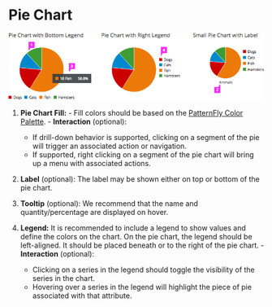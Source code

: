 # Pie Chart

![#callout-1](img/pie-chart-callout.png)

  1. **Pie Chart Fill:**
    - Fill colors should be based on the [PatternFly Color Palette](https://www.patternfly.org/styles/color-palette/).
    - **Interaction** (optional):  
      -  If drill-down behavior is supported, clicking on a segment of the pie will trigger an associated action or navigation.
      - If supported, right clicking on a segment of the pie chart will bring up a menu with associated actions.

  1. **Label** (optional): The label may be shown either on top or bottom of the pie chart.

  1. **Tooltip** (optional): We recommend that the name and quantity/percentage are displayed on hover.

  1. **Legend:** It is recommended to include a legend to show values and define the colors on the chart. On the pie chart, the legend should be left-aligned. It should be placed beneath or to the right of the pie chart.
    - **Interaction** (optional):
      - Clicking on a series in the legend should toggle the visibility of the series in the chart.
      - Hovering over a series in the legend will highlight the piece of pie associated with that attribute.
